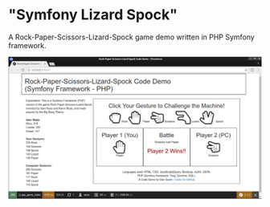 # "Symfony Lizard Spock"

A Rock-Paper-Scissors-Lizard-Spock game demo written in PHP Symfony framework.

![Preview](/web/preview.png?raw=true "Preview")
